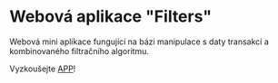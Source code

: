 # Webová aplikace "Filters"

Webová mini aplikace fungující na bázi manipulace s daty transakcí a kombinovaného filtračního algoritmu.

Vyzkoušejte [APP](https://ballaylukas.github.io/App-Bankist/)!
